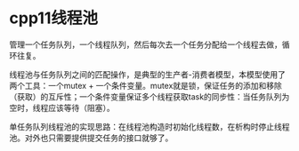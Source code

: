 # cpp11线程池

管理一个任务队列，一个线程队列，然后每次去一个任务分配给一个线程去做，循环往复。

线程池与任务队列之间的匹配操作，是典型的生产者-消费者模型，本模型使用了两个工具：一个mutex + 一个条件变量。mutex就是锁，保证任务的添加和移除（获取）的互斥性；一个条件变量保证多个线程获取task的同步性：当任务队列为空时，线程应该等待（阻塞）。

单任务队列线程池的实现思路：在线程池构造时初始化线程数，在析构时停止线程池。对外也只需要提供提交任务的接口就够了。
